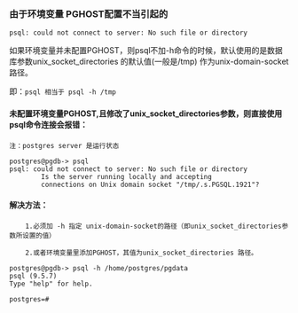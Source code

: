 ### 由于环境变量 PGHOST配置不当引起的 

`psql: could not connect to server: No such file or directory`


如果环境变量并未配置PGHOST，则psql不加-h命令的时候，默认使用的是数据库参数unix_socket_directories 的默认值(一般是/tmp)
作为unix-domain-socket路径。

即：`psql 相当于 psql -h /tmp`


#### 未配置环境变量PGHOST,且修改了unix_socket_directories参数，则直接使用psql命令连接会报错：

```
注：postgres server 是运行状态

postgres@pgdb-> psql
psql: could not connect to server: No such file or directory
        Is the server running locally and accepting
        connections on Unix domain socket "/tmp/.s.PGSQL.1921"?
```


#### 解决方法： 

        1.必须加 -h 指定 unix-domain-socket的路径（即unix_socket_directories参数所设置的值）

        2.或者环境变量里添加PGHOST，其值为unix_socket_directories 路径。

```
postgres@pgdb-> psql -h /home/postgres/pgdata
psql (9.5.7)
Type "help" for help.

postgres=# 
```
